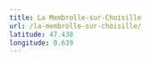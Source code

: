 ```yaml
---
title: La Membrolle-sur-Choisille
url: /la-membrolle-sur-choisille/
latitude: 47.438
longitude: 0.639
---
```

